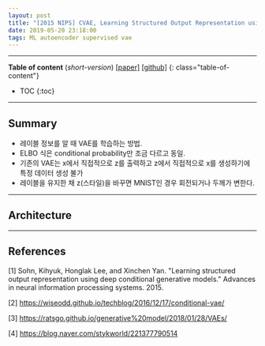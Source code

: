 ```yaml
---
layout: post
title: "[2015 NIPS] CVAE, Learning Structured Output Representation using Deep Conditional Generative Models"
date: 2019-05-20 23:18:00
tags: ML autoencoder supervised vae
---
```


<!--more-->

---

**Table of content** (*short-version*)
[[paper]](https://papers.nips.cc/paper/5775-learning-structured-output-representation-using-deep-conditional-generative-models.pdf) [[github]](https://github.com/timbmg/VAE-CVAE-MNIST)
{: class="table-of-content"}
* TOC
{:toc}

---

## Summary

- 레이블 정보를 알 때 VAE를 학습하는 방법.
- ELBO 식은 conditional probability만 조금 다르고 동일.
- 기존의 VAE는 x에서 직접적으로 z를 출력하고 z에서 직접적으로 x를 생성하기에 특정 데이터 생성 불가
- 레이블을 유지한 채 z(스타일)을 바꾸면 MNIST인 경우 회전되거나 두께가 변한다.

---

## Architecture


---

## References

[1] Sohn, Kihyuk, Honglak Lee, and Xinchen Yan. "Learning structured output representation using deep conditional generative models." Advances in neural information processing systems. 2015.

[2] https://wiseodd.github.io/techblog/2016/12/17/conditional-vae/

[3] https://ratsgo.github.io/generative%20model/2018/01/28/VAEs/

[4] https://blog.naver.com/stykworld/221377790514
